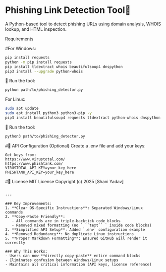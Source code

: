 # Phishing Link Detection Tool🚨

A Python-based tool to detect phishing URLs using domain analysis, WHOIS lookup, and HTML inspection.

Requirements

#For Windows:
```bash
pip install requests
python -m pip install requests
pip install tldextract whois beautifulsoup4 dnspython
pip3 install --upgrade python-whois
```
🚀 Run the tool:
```bash
python path/to/phishing_detector.py

```
For Linux:
```bash
sudo apt update
sudo apt install python3 python3-pip -y
pip3 install beautifulsoup4 requests tldextract python-whois dnspython
```
🚀 Run the tool:
```bash
python3 path/to/phishing_detector.py
```
#🔑 API Configuration (Optional)
Create a .env file and add your keys:
```
Get keys from:
https://www.virustotal.com/
https://www.phishtank.com/
VIRUSTOTAL_API_KEY=your_key_here
PHISHTANK_API_KEY=your_key_here
```
#📜 License
MIT License
Copyright (c) 2025 [Shani Yadav]
```

---

### Key Improvements:
1. **Clear OS-Specific Instructions**: Separated Windows/Linux commands
2. **Copy-Paste Friendly**:
   - All commands are in triple-backtick code blocks
   - Removed mixed formatting (no ` ``text`` ` inside code blocks)
3. **Simplified API Setup**: Added `.env` configuration example
4. **Removed Redundancy**: No duplicate Linux instructions
5. **Proper Markdown Formatting**: Ensured GitHub will render it correctly

### Why This Works:
- Users can now **directly copy-paste** entire command blocks
- Eliminates confusion between Windows/Linux setups
- Maintains all critical information (API keys, license reference)


